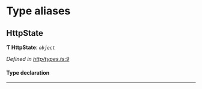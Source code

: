 

# Type aliases

<a id="httpstate"></a>

##  HttpState

**Ƭ HttpState**: *`object`*

*Defined in [http/types.ts:9](https://github.com/polkadot-js/api/blob/c1672e8/packages/rpc-provider/src/http/types.ts#L9)*

#### Type declaration

___

